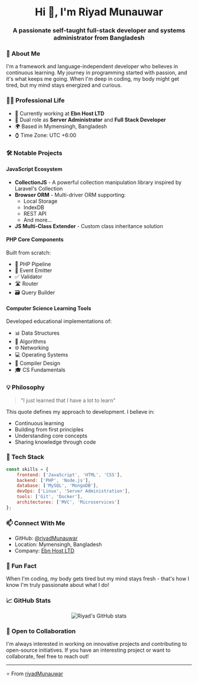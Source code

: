 <h1 align="center">Hi 👋, I'm Riyad Munauwar</h1>
<h3 align="center">A passionate self-taught full-stack developer and systems administrator from Bangladesh</h3>

### 🚀 About Me
I'm a framework and language-independent developer who believes in continuous learning. My journey in programming started with passion, and it's what keeps me going. When I'm deep in coding, my body might get tired, but my mind stays energized and curious.

### 👨‍💻 Professional Life
- 🏢 Currently working at **Ebn Host LTD**
- 👥 Dual role as **Server Administrator** and **Full Stack Developer**
- 🌍 Based in Mymensingh, Bangladesh
- ⌚ Time Zone: UTC +6:00

### 🛠️ Notable Projects

#### JavaScript Ecosystem
- **CollectionJS** - A powerful collection manipulation library inspired by Laravel's Collection
- **Browser ORM** - Multi-driver ORM supporting:
  - Local Storage
  - IndexDB
  - REST API
  - And more...
- **JS Multi-Class Extender** - Custom class inheritance solution

#### PHP Core Components
Built from scratch:
- 🔄 PHP Pipeline
- 📡 Event Emitter
- ✅ Validator
- 🛣️ Router
- 🗃️ Query Builder

#### Computer Science Learning Tools
Developed educational implementations of:
- 📊 Data Structures
- 🧮 Algorithms
- 🌐 Networking
- 💻 Operating Systems
- 🔧 Compiler Design
- 🎓 CS Fundamentals

### 💡 Philosophy
> "I just learned that I have a lot to learn"

This quote defines my approach to development. I believe in:
- Continuous learning
- Building from first principles
- Understanding core concepts
- Sharing knowledge through code

### 🔧 Tech Stack
```javascript
const skills = {
    frontend: ['JavaScript', 'HTML', 'CSS'],
    backend: ['PHP', 'Node.js'],
    database: ['MySQL', 'MongoDB'],
    devOps: ['Linux', 'Server Administration'],
    tools: ['Git', 'Docker'],
    architectures: ['MVC', 'Microservices']
};
```

### 📫 Connect With Me
- GitHub: [@riyadMunauwar](https://github.com/riyadMunauwar)
- Location: Mymensingh, Bangladesh
- Company: [Ebn Host LTD](https://ebnhost.com)

### 🌟 Fun Fact
When I'm coding, my body gets tired but my mind stays fresh - that's how I know I'm truly passionate about what I do!

### 📈 GitHub Stats
<p align="center">
  <img src="https://github-readme-stats.vercel.app/api?username=riyadMunauwar&show_icons=true&theme=radical" alt="Riyad's GitHub stats"/>
</p>

### 🤝 Open to Collaboration
I'm always interested in working on innovative projects and contributing to open-source initiatives. If you have an interesting project or want to collaborate, feel free to reach out!

---
⭐️ From [riyadMunauwar](https://github.com/riyadMunauwar)
